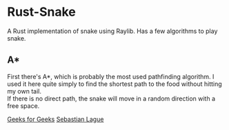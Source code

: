 # Rust-Snake
A Rust implementation of snake using Raylib.
Has a few algorithms to play snake.

## A*
First there's A*, which is probably the most used pathfinding algorithm. I used it here quite simply to find the shortest path to the food without hitting my own tail.<br>
If there is no direct path, the snake will move in a random direction with a free space.

[Geeks for Geeks](https://www.geeksforgeeks.org/a-search-algorithm/)
[Sebastian Lague](https://www.youtube.com/watch?v=-L-WgKMFuhE&ab_channel=SebastianLague)
